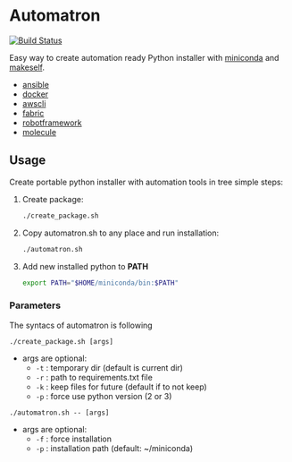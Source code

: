 Automatron
==============

[![Build Status](https://travis-ci.com/knightdave/automatron.svg?branch=master)](https://travis-ci.com/knightdave/automatron)

Easy way to create automation ready Python installer with [miniconda][conda] and [makeself][makeself].
- [ansible][ansible]
- [docker][docker]
- [awscli][awscli]
- [fabric][fabric]
- [robotframework][robotframework]
- [molecule][molecule]

Usage
------
Create portable python installer with automation tools in tree simple steps:

1. Create package:
    ```sh
    ./create_package.sh
    ```
2. Copy automatron.sh to any place and run installation:
    ```sh
    ./automatron.sh
    ```
3. Add new installed python to **PATH**
    ```sh
    export PATH="$HOME/miniconda/bin:$PATH"
    ```

### Parameters

The syntacs of automatron is following  

`./create_package.sh [args]`
- args are optional:
    - `-t` : temporary dir (default is current dir)
    - `-r` : path to requirements.txt file
    - `-k` : keep files for future (default if to not keep)
    - `-p` : force use python version (2 or 3)

`./automatron.sh -- [args]`
- args are optional:
    - `-f` : force installation
    - `-p` : installation path (default: ~/miniconda)


[conda]: https://conda.io/miniconda.html
[makeself]: https://makeself.io
[ansible]: https://github.com/ansible/ansible
[docker]: https://github.com/docker/docker-py
[awscli]: https://github.com/aws/aws-cli
[fabric]: https://github.com/fabric/fabric
[robotframework]: https://github.com/robotframework/robotframework
[molecule]: https://github.com/ansible/molecule